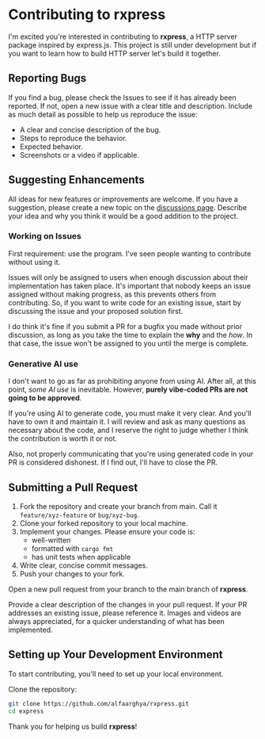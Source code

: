 # Contributing to rxpress

I'm excited you're interested in contributing to **rxpress**, a HTTP server package inspired by express.js. This project is still under development but if you want to learn how to build HTTP server let's build it together.

## Reporting Bugs

If you find a bug, please check the Issues to see if it has already been reported. If not, open a new issue with a clear title and description. Include as much detail as possible to help us reproduce the issue:

- A clear and concise description of the bug.
- Steps to reproduce the behavior.
- Expected behavior.
- Screenshots or a video if applicable.

## Suggesting Enhancements

All ideas for new features or improvements are welcome. If you have a suggestion, please create a new topic on the [discussions page](https://github.com/alfaarghya/rxpress/discussions). Describe your idea and why you think it would be a good addition to the project.

### Working on Issues

First requirement: use the program. I've seen people wanting to contribute without using it.

Issues will only be assigned to users when enough discussion about their implementation has taken place. It's important that nobody keeps an issue assigned without making progress, as this prevents others from contributing. So, if you want to write code for an existing issue, start by discussing the issue and your proposed solution first.

I do think it's fine if you submit a PR for a bugfix you made without prior discussion, as long as you take the time to explain the **why** and the _how_. In that case, the issue won't be assigned to you until the merge is complete.

### Generative AI use

I don't want to go as far as prohibiting anyone from using AI. After all, at this point, _some AI use_ is inevitable. However, **purely vibe-coded PRs are not going to be approved**.

If you're using AI to generate code, you must make it very clear. And you'll have to own it and maintain it. I will review and ask as many questions as necessary about the code, and I reserve the right to judge whether I think the contribution is worth it or not.

Also, not properly communicating that you're using generated code in your PR is considered dishonest. If I find out, I'll have to close the PR.

## Submitting a Pull Request

1. Fork the repository and create your branch from main. Call it `feature/xyz-feature` or `bug/xyz-bug`.
2. Clone your forked repository to your local machine.
3. Implement your changes. Please ensure your code is:
   - well-written
   - formatted with `cargo fmt`
   - has unit tests when applicable
4. Write clear, concise commit messages.
5. Push your changes to your fork.

Open a new pull request from your branch to the main branch of **rxpress**.

Provide a clear description of the changes in your pull request. If your PR addresses an existing issue, please reference it. Images and videos are always appreciated, for a quicker understanding of what has been implemented.

## Setting up Your Development Environment

To start contributing, you'll need to set up your local environment.

Clone the repository:

```bash
git clone https://github.com/alfaarghya/rxpress.git
cd express
```

Thank you for helping us build **rxpress**!
